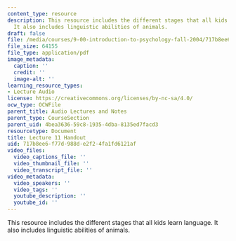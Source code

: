 ```yaml
---
content_type: resource
description: This resource includes the different stages that all kids learn language.
  It also includes linguistic abilities of animals.
draft: false
file: /media/courses/9-00-introduction-to-psychology-fall-2004/717b8ee6f77d988de2f24fa1fd6121af_h11_1.pdf
file_size: 64155
file_type: application/pdf
image_metadata:
  caption: ''
  credit: ''
  image-alt: ''
learning_resource_types:
- Lecture Audio
license: https://creativecommons.org/licenses/by-nc-sa/4.0/
ocw_type: OCWFile
parent_title: Audio Lectures and Notes
parent_type: CourseSection
parent_uid: 4bea3636-59c8-1935-4dba-8135ed7facd3
resourcetype: Document
title: Lecture 11 Handout
uid: 717b8ee6-f77d-988d-e2f2-4fa1fd6121af
video_files:
  video_captions_file: ''
  video_thumbnail_file: ''
  video_transcript_file: ''
video_metadata:
  video_speakers: ''
  video_tags: ''
  youtube_description: ''
  youtube_id: ''
---
```

This resource includes the different stages that all kids learn language. It also includes linguistic abilities of animals.